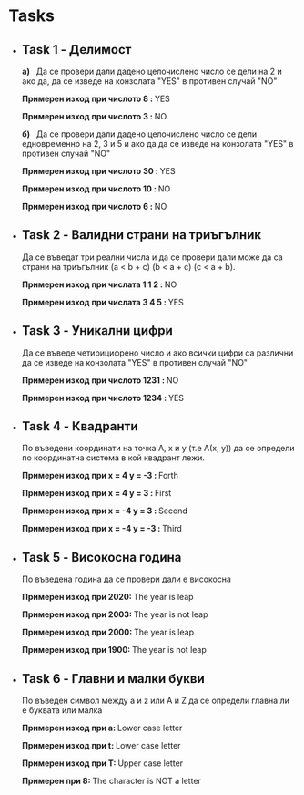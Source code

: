 # Tasks
<ul>
  <li>
    <h2> Task 1 - Делимост </h2>
    <p> <strong> a) </strong>&nbsp; Да се провери дали дадено целочислено число се дели на 2 и ако да, да се изведе на конзолата "YES" в противен случай "NO" </p>
    <p> <strong> Примерен изход при числото 8 : </strong> YES </p>
    <p> <strong> Примерен изход при числото 3 : </strong> NO </p>
    <p> <strong> б) </strong>&nbsp; Да се провери дали дадено целочислено число се дели едновременно на 2, 3 и 5 и ако да да се изведе на конзолата "YES" в противен случай "NO" </p>
    <p> <strong> Примерен изход при числото 30 : </strong> YES </p>
    <p> <strong> Примерен изход при числото 10 : </strong> NO </p>
    <p> <strong> Примерен изход при числото 6 : </strong> NO </p>
  </li>
  
  <li>
    <h2> Task 2 - Валидни страни на триъгълник </h2>
    <p> Да се въведат три реални числа и да се провери дали може да са страни на триъгълник (a < b + c) (b < a + c) (c < a + b).</p>
    <p> <strong> Примерен изход при числата 1 1 2 : </strong> NO </p>
    <p> <strong> Примерен изход при числата 3 4 5 : </strong> YES </p>
  </li>
  
   <li>
    <h2> Task 3 - Уникални цифри </h2>
    <p> Да се въведе четирицифрено число и ако всички цифри са различни да се изведе на конзолата "YES" в противен случай "NO" </p>
    <p> <strong> Примерен изход при числото 1231 : </strong> NO </p>
    <p> <strong> Примерен изход при числото 1234 : </strong> YES </p>
  </li>
  
  <li>
    <h2> Task 4 - Квадранти </h2>
    <p> По въведени координати на точка А, x и у (т.е А(x, y)) да се определи по координатна система в кой квадрант лежи.  </p>
    <p> <strong> Примерен изход при x = 4 у = -3 : </strong> Forth </p>
    <p> <strong> Примерен изход при x = 4 у = 3 : </strong> First </p>
    <p> <strong> Примерен изход при x = -4 у = 3 : </strong> Second </p>
    <p> <strong> Примерен изход при x = -4 у = -3 : </strong> Third </p>
  </li>
  
  <li>
    <h2> Task 5 - Високосна година </h2>
    <p> По въведена година да се провери дали е високосна </p>
    <p> <strong> Примерен изход при 2020: </strong> The year is leap </p>
    <p> <strong> Примерен изход при 2003: </strong> The year is not leap </p>
    <p> <strong> Примерен изход при 2000: </strong> The year is leap </p>
    <p> <strong> Примерен изход при 1900: </strong> The year is not leap </p>
  </li>
  
  <li>
    <h2> Task 6 - Главни и малки букви </h2>
    <p> По въведен символ между a и z или A и Z да се определи главна ли е буквата или малка </p>
    <p> <strong> Примерен изход при а: </strong> Lower case letter </p>
    <p> <strong> Примерен изход при t: </strong> Lower case letter </p>
    <p> <strong> Примерен изход при T: </strong> Upper case letter </p>
    <p> <strong> Примерен при 8: </strong> The character is NOT a letter </p>
  </li>
</ul>


